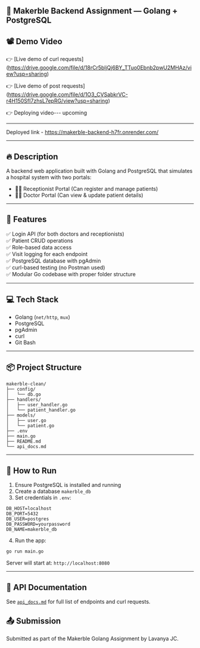 ## 🏥 Makerble Backend Assignment — Golang + PostgreSQL



## 📽️ Demo Video 

👉 [Live demo of curl requests] (https://drive.google.com/file/d/18rCr5bljQj6BY_TTuo0Ebnb2pwU2MHAz/view?usp=sharing)

👉 [Live demo of post requests] (https://drive.google.com/file/d/1O3_CVSabkrVC-r4H150SfI7zhsL7epRG/view?usp=sharing)

👉  Deploying video--- upcoming


---


Deployed link - https://makerble-backend-h7fr.onrender.com/

---

## 🔥 Description

A backend web application built with Golang and PostgreSQL that simulates a hospital system with two portals:
- 👩‍💼 Receptionist Portal (Can register and manage patients)
- 🧑‍⚕️ Doctor Portal (Can view & update patient details)

---

## 🚀 Features

✅ Login API (for both doctors and receptionists)  
✅ Patient CRUD operations  
✅ Role-based data access  
✅ Visit logging for each endpoint  
✅ PostgreSQL database with pgAdmin  
✅ curl-based testing (no Postman used)  
✅ Modular Go codebase with proper folder structure

---

## 💻 Tech Stack

- Golang (`net/http`, `mux`)
- PostgreSQL
- pgAdmin
- curl
- Git Bash

---

## 📦 Project Structure

```
makerble-clean/
├── config/
│   └── db.go
├── handlers/
│   ├── user_handler.go
│   └── patient_handler.go
├── models/
│   ├── user.go
│   └── patient.go
├── .env
├── main.go
├── README.md
└── api_docs.md
```

---

## 🧪 How to Run

1. Ensure PostgreSQL is installed and running
2. Create a database `makerble_db`
3. Set credentials in `.env`:

```
DB_HOST=localhost  
DB_PORT=5432  
DB_USER=postgres  
DB_PASSWORD=yourpassword  
DB_NAME=makerble_db  
```

4. Run the app:

```bash
go run main.go
```

Server will start at: `http://localhost:8080`

---

## 📘 API Documentation

See [`api_docs.md`](./api_docs.md) for full list of endpoints and curl requests.



## 📤 Submission

Submitted as part of the Makerble Golang Assignment by Lavanya JC.


